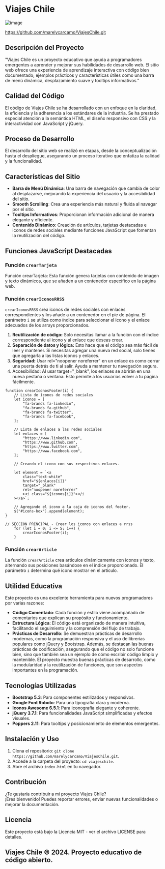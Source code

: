 # Viajes Chile



![image](https://github.com/marelycarcamo/ViajesChile/assets/44790921/617b748d-9387-478d-a526-75d83ddd4001)







https://github.com/marelycarcamo/ViajesChile.git


## Descripción del Proyecto

"Viajes Chile es un proyecto educativo que ayuda a programadores emergentes a aprender y mejorar sus habilidades de desarrollo web. El sitio web ofrece una experiencia de aprendizaje interactiva con código bien documentado, ejemplos prácticos y características útiles como una barra de menú dinámica, desplazamiento suave y tooltips informativos."

## Calidad del Código

El código de Viajes Chile se ha desarrollado con un enfoque en la claridad, la eficiencia y la adherencia a los estándares de la industria. Se ha prestado especial atención a la semántica HTML, el diseño responsivo con CSS y la interactividad con JavaScript y jQuery.

## Proceso de Desarrollo

El desarrollo del sitio web se realizó en etapas, desde la conceptualización hasta el despliegue, asegurando un proceso iterativo que enfatiza la calidad y la funcionalidad.

## Características del Sitio

- **Barra de Menú Dinámica**: Una barra de navegación que cambia de color al desplazarse, mejorando la experiencia del usuario y la accesibilidad del sitio.
- **Smooth Scrolling**: Crea una experiencia más natural y fluida al navegar por el sitio.
- **Tooltips Informativos**: Proporcionan información adicional de manera elegante y eficiente.
- **Contenido Dinámico**: Creación de artículos, tarjetas destacadas e iconos de redes sociales mediante funciones JavaScript que fomentan la reutilización del código.

## Funciones JavaScript Destacadas

### Función `crearTarjeta`
Función crearTarjeta: Esta función genera tarjetas con contenido de imagen y texto dinámicos, que se añaden a un contenedor específico en la página web.

### Función `crearIconosRRSS`
`crearIconosRRSS` crea iconos de redes sociales con enlaces correspondientes y los añade a un contenedor en el pie de página. El parámetro `i` se utiliza como índice para seleccionar el icono y el enlace adecuados de los arrays proporcionados.
1. **Reutilización de código:** Solo necesitas llamar a la función con el índice correspondiente al icono y al enlace que deseas crear.
2. **Separación de datos y lógica:** Esto hace que el código sea más fácil de leer y mantener. Si necesitas agregar una nueva red social, solo tienes que agregarla a las listas iconos y enlaces.
3. **Seguridad:** Usar rel="noopener noreferrer" en un enlace es como cerrar una puerta detrás de ti al salir. Ayuda a mantener tu navegación segura.
4. Accesibilidad: Al usar target="_blank", los enlaces se abrirán en una nueva pestaña o ventana. Esto permite a los usuarios volver a tu página fácilmente.


````
function crearIconosFooter(i) {
	// Lista de íconos de redes sociales
	let iconos = [
		"fa-brands fa-linkedin",
		"fa-brands fa-github",
		"fa-brands fa-twitter",
		"fa-brands fa-facebook",
	];

	// Lista de enlaces a las redes sociales
	let enlaces = [
		"https://www.linkedin.com",
		"https://www.github.com",
		"https://www.twitter.com",
		"https://www.facebook.com",
	];

	// Creando el icono con sus respectivos enlaces.

	let element = `<a	
		class="text-white"
		href="${enlaces[i]}"
		target="_blank"
		rel="noopener noreferrer"
		><i class="${iconos[i]}"></i
	></a>`;

	// Agregando el icono a la caja de iconos del footer.
	$("#icons-box").append(element);
}

````
````
// SECCION PRINCIPAL - Crear los iconos con enlaces a rrss
	for (let i = 0; i <= 5; i++) {
		crearIconosFooter(i);
	}
````

### Función `crearArticle`
La función `crearArticle` crea artículos dinámicamente con iconos y texto, alternando sus posiciones basándose en el índice proporcionado. El parámetro `i` determina qué icono mostrar en el artículo.


## Utilidad Educativa

Este proyecto es una excelente herramienta para nuevos programadores por varias razones:

- **Código Comentado**: Cada función y estilo viene acompañado de comentarios que explican su propósito y funcionamiento.
- **Estructura Lógica**: El código está organizado de manera intuitiva, facilitando el seguimiento y la comprensión del flujo de trabajo.
- **Prácticas de Desarrollo**: Se demuestran prácticas de desarrollo modernas, como la programación responsiva y el uso de librerías populares como jQuery y Bootstrap. Además, se destacan las buenas prácticas de codificación, asegurando que el código no solo funcione bien, sino que también sea un ejemplo de cómo escribir código limpio y mantenible. El proyecto muestra buenas prácticas de desarrollo, como la modularidad y la reutilización de funciones, que son aspectos importantes en la programación.

## Tecnologías Utilizadas

- **Bootstrap 5.3**: Para componentes estilizados y responsivos.
- **Google Font Roboto**: Para una tipografía clara y moderna.
- **Iconos Awesome 6.5.1**: Para iconografía elegante y coherente.
- **jQuery 3.7.1**: Para funcionalidades JavaScript simplificadas y efectos visuales.
- **Poppers 2.11**: Para tooltips y posicionamiento de elementos emergentes.

## Instalación y Uso

1. Clona el repositorio: ``git clone https://github.com/marelycarcamo/ViajesChile.git``. <br>
2. Accede a la carpeta del proyecto: ``cd viajeschile``. <br>
3. Abre el archivo ``index.html`` en tu navegador.

## Contribución

¿Te gustaría contribuir a mi proyecto Viajes Chile? <br>
¡Eres bienvenido! Puedes reportar errores, enviar nuevas funcionalidades o mejorar la documentación.

## Licencia

Este proyecto está bajo la Licencia MIT - ver el archivo LICENSE para detalles.


## Viajes Chile © 2024. Proyecto educativo de código abierto.


